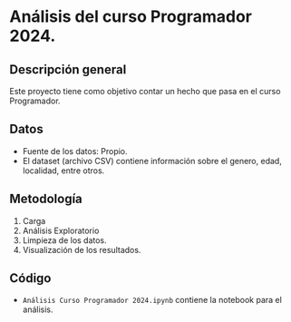 # Análisis del curso Programador 2024.

## Descripción general

Este proyecto tiene como objetivo contar un hecho que pasa en el curso Programador. 

## Datos

*   Fuente de los datos: Propio.
*   El dataset (archivo CSV) contiene información sobre el genero, edad, localidad, entre otros.

## Metodología

1.  Carga
2.  Análisis Exploratorio
3.  Limpieza de los datos.
4.  Visualización de los resultados.

## Código

*   `Análisis Curso Programador 2024.ipynb` contiene la notebook para el análisis.

